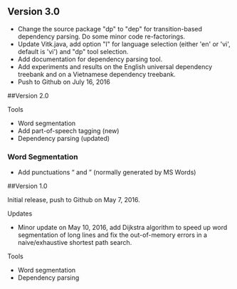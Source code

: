 ## Version 3.0

* Change the source package "dp" to "dep" for transition-based dependency parsing. Do 
  some minor code re-factorings.
* Update Vitk.java, add option "l" for language selection (either 'en' or 'vi', default is 'vi')
  and "dp" tool selection.
* Add documentation for dependency parsing tool.
* Add experiments and results on the English universal dependency treebank and 
  on a Vietnamese dependency treebank.
* Push to Github on July 16, 2016  

##Version 2.0


Tools
* Word segmentation
* Add part-of-speech tagging (new)
* Dependency parsing (updated)

### Word Segmentation
* Add punctuations “ and ” (normally generated by MS Words)

##Version 1.0

Initial release, push to Github on May 7, 2016. 

Updates 
* Minor update on May 10, 2016, add Dijkstra algorithm to speed up word segmentation of 
 long lines and fix the out-of-memory errors in a naive/exhaustive shortest path search.

Tools
* Word segmentation
* Dependency parsing


